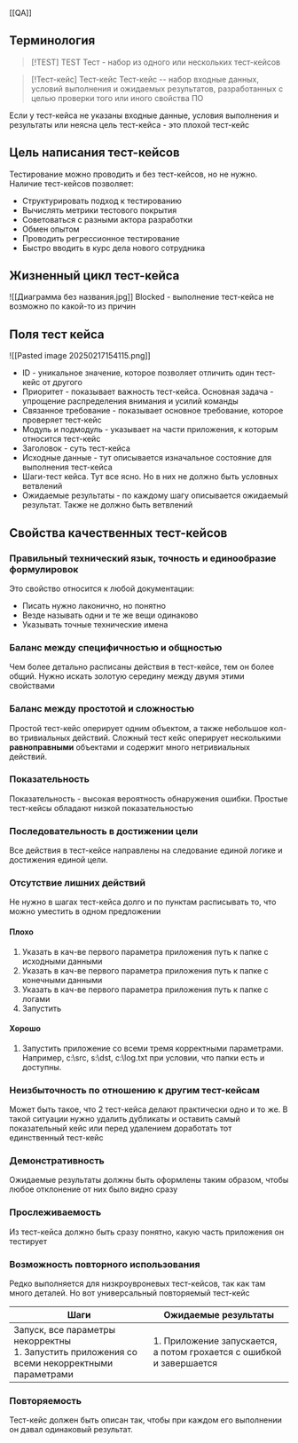 [[QA]]
## Терминология

> [!TEST] TEST
> Тест - набор из одного или нескольких тест-кейсов

> [!Тест-кейс] Тест-кейс
> Тест-кейс -- набор входные данных, условий выполнения и ожидаемых результатов, разработанных с целью проверки того или иного свойства ПО

Если у тест-кейса не указаны входные данные, условия выполнения и результаты или неясна цель тест-кейса - это плохой тест-кейс

## Цель написания тест-кейсов
Тестирование можно проводить и без тест-кейсов, но не нужно.
Наличие тест-кейсов позволяет:
- Структурировать подход к тестированию
- Вычислять метрики тестового покрытия
- Советоваться с разными актора разработки
- Обмен опытом
- Проводить регрессионное тестирование
- Быстро вводить в курс дела нового сотрудника

## Жизненный цикл тест-кейса
![[Диаграмма без названия.jpg]]
Blocked - выполнение тест-кейса не возможно по какой-то из причин
## Поля тест кейса
![[Pasted image 20250217154115.png]]
- ID - уникальное значение, которое позволяет отличить один тест-кейс от другого
- Приоритет - показывает важность тест-кейса. Основная задача - упрощение распределения внимания и усилий команды
- Связанное требование - показывает основное требование, которое проверяет тест-кейс
- Модуль и подмодуль - указывает на части приложения, к которым относится тест-кейс
- Заголовок - суть тест-кейса
- Исходные данные - тут описывается изначальное состояние для выполнения тест-кейса
- Шаги-тест кейса. Тут все ясно. Но в них не должно быть условных ветвлений
- Ожидаемые результаты - по каждому шагу описывается ожидаемый результат. Также не должно быть ветвлений
## Свойства качественных тест-кейсов
### Правильный технический язык, точность и единообразие формулировок
Это свойство относится к любой документации:
- Писать нужно лаконично, но понятно
- Везде называть одни и те же вещи одинаково
- Указывать точные технические имена

### Баланс между специфичностью и общностью
Чем более детально расписаны действия в тест-кейсе, тем он более общий. Нужно искать золотую середину между двумя этими свойствами
### Баланс между простотой и сложностью
Простой тест-кейс оперирует одним объектом, а также небольшое кол-во тривиальных действий. Сложный тест кейс оперирует несколькими **равноправными** объектами и содержит много нетривиальных действий.
### Показательность
Показательность - высокая вероятность обнаружения ошибки. Простые тест-кейсы обладают низкой показательностью
### Последовательность в достижении цели
Все действия в тест-кейсе направлены на следование единой логике и достижения единой цели. 
### Отсутствие лишних действий
Не нужно в шагах тест-кейса долго и по пунктам расписывать то, что можно уместить в одном предложении
#### Плохо
1. Указать в кач-ве первого параметра приложения путь к папке с исходными данными
2. Указать в кач-ве первого параметра приложения путь к папке с конечными данными
3. Указать в кач-ве первого параметра приложения путь к папке с логами
4. Запустить

#### Хорошо
1. Запустить приложение со всеми тремя корректными параметрами. Например, c:\src\, s:\dst\, c:\log.txt при условии, что папки есть и доступны.

### Неизбыточность по отношению к другим тест-кейсам
Может быть такое, что 2 тест-кейса делают практически одно и то же. В такой ситуации нужно удалить дубликаты и оставить самый показательный кейс или перед удалением доработать тот единственный тест-кейс
### Демонстративность
Ожидаемые результаты должны быть оформлены таким образом, чтобы любое отклонение от них было видно сразу
### Прослеживаемость
Из тест-кейса должно быть сразу понятно, какую часть приложения он тестирует
### Возможность повторного использования
Редко выполняется для низкроувроневых тест-кейсов, так как там много деталей. Но вот универсальный повторяемый тест-кейс

| Шаги                                                                                            | Ожидаемые результаты                                                 |
| ----------------------------------------------------------------------------------------------- | -------------------------------------------------------------------- |
| Запуск, все параметры некорректны<br>1. Запустить приложения со всеми некорректными параметрами | 1. Приложение запускается, а потом грохается с ошибкой и завершается |
### Повторяемость
Тест-кейс должен быть описан так, чтобы при каждом его выполнении он давал одинаковый результат.